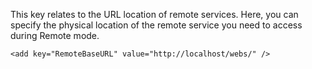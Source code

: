 <properties date="2016-05-11"
SortOrder="131"
/>

This key relates to the URL location of remote services. Here, you can specify the physical location of the remote service you need to access during Remote mode.

```
<add key="RemoteBaseURL" value="http://localhost/webs/" />
```
